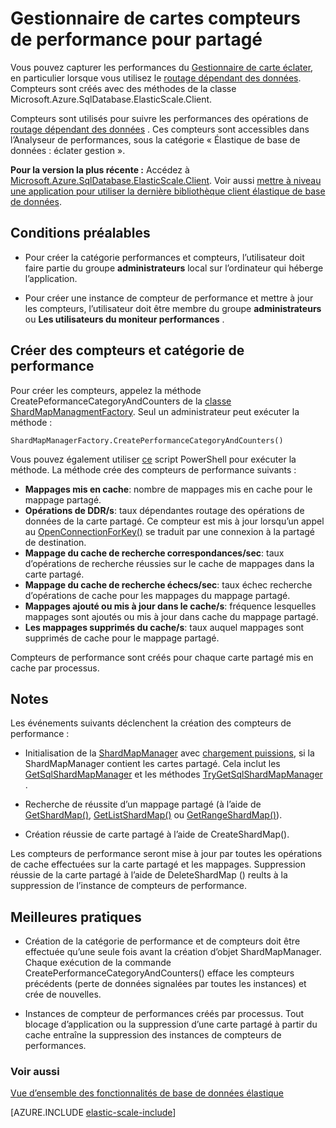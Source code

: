 <properties
    pageTitle="Gestionnaire de cartes compteurs de performance pour partagé"
    description="ShardMapManager classe et données dépendantes routage des compteurs de performance"
    services="sql-database"
    documentationCenter=""
    manager="jhubbard"
    authors="SilviaDoomra"
    editor=""/>

<tags
    ms.service="sql-database"
    ms.workload="sql-database"
    ms.tgt_pltfrm="na"
    ms.devlang="na"
    ms.topic="article"
    ms.date="05/23/2016"
    ms.author="SilviaDoomra"/>

# <a name="performance-counters-for-shard-map-manager"></a>Gestionnaire de cartes compteurs de performance pour partagé

Vous pouvez capturer les performances du [Gestionnaire de carte éclater](sql-database-elastic-scale-shard-map-management.md), en particulier lorsque vous utilisez le [routage dépendant des données](sql-database-elastic-scale-data-dependent-routing.md). Compteurs sont créés avec des méthodes de la classe Microsoft.Azure.SqlDatabase.ElasticScale.Client.  

Compteurs sont utilisés pour suivre les performances des opérations de [routage dépendant des données](sql-database-elastic-scale-data-dependent-routing.md) . Ces compteurs sont accessibles dans l’Analyseur de performances, sous la catégorie « Élastique de base de données : éclater gestion ».

**Pour la version la plus récente :** Accédez à [Microsoft.Azure.SqlDatabase.ElasticScale.Client](https://www.nuget.org/packages/Microsoft.Azure.SqlDatabase.ElasticScale.Client/). Voir aussi [mettre à niveau une application pour utiliser la dernière bibliothèque client élastique de base de données](sql-database-elastic-scale-upgrade-client-library.md).

## <a name="prerequisites"></a>Conditions préalables

* Pour créer la catégorie performances et compteurs, l’utilisateur doit faire partie du groupe **administrateurs** local sur l’ordinateur qui héberge l’application.  

* Pour créer une instance de compteur de performance et mettre à jour les compteurs, l’utilisateur doit être membre du groupe **administrateurs** ou **Les utilisateurs du moniteur performances** . 

## <a name="create-performance-category-and-counters"></a>Créer des compteurs et catégorie de performance 

Pour créer les compteurs, appelez la méthode CreatePeformanceCategoryAndCounters de la [classe ShardMapManagmentFactory](https://msdn.microsoft.com/library/azure/microsoft.azure.sqldatabase.elasticscale.shardmanagement.shardmapmanagerfactory.aspx). Seul un administrateur peut exécuter la méthode : 

    ShardMapManagerFactory.CreatePerformanceCategoryAndCounters()  

Vous pouvez également utiliser [ce](https://gallery.technet.microsoft.com/scriptcenter/Elastic-DB-Tools-for-Azure-17e3d283) script PowerShell pour exécuter la méthode. La méthode crée des compteurs de performance suivants :  

* **Mappages mis en cache**: nombre de mappages mis en cache pour le mappage partagé.
*  **Opérations de DDR/s**: taux dépendantes routage des opérations de données de la carte partagé. Ce compteur est mis à jour lorsqu’un appel au [OpenConnectionForKey()](https://msdn.microsoft.com/library/azure/microsoft.azure.sqldatabase.elasticscale.shardmanagement.shardmap.openconnectionforkey.aspx) se traduit par une connexion à la partagé de destination. 
*  **Mappage du cache de recherche correspondances/sec**: taux d’opérations de recherche réussies sur le cache de mappages dans la carte partagé. 
*  **Mappage du cache de recherche échecs/sec**: taux échec recherche d’opérations de cache pour les mappages du mappage partagé.
*  **Mappages ajouté ou mis à jour dans le cache/s**: fréquence lesquelles mappages sont ajoutés ou mis à jour dans cache du mappage partagé. 
*  **Les mappages supprimés du cache/s**: taux auquel mappages sont supprimés de cache pour le mappage partagé. 

Compteurs de performance sont créés pour chaque carte partagé mis en cache par processus.  


## <a name="notes"></a>Notes
Les événements suivants déclenchent la création des compteurs de performance :  

* Initialisation de la [ShardMapManager](https://msdn.microsoft.com/library/azure/microsoft.azure.sqldatabase.elasticscale.shardmanagement.shardmapmanager.aspx) avec [chargement puissions](https://msdn.microsoft.com/library/azure/microsoft.azure.sqldatabase.elasticscale.shardmanagement.shardmapmanagerloadpolicy.aspx), si la ShardMapManager contient les cartes partagé. Cela inclut les [GetSqlShardMapManager](https://msdn.microsoft.com/library/azure/microsoft.azure.sqldatabase.elasticscale.shardmanagement.shardmapmanagerfactory.getsqlshardmapmanager.aspx?f=255&MSPPError=-2147217396#M:Microsoft.Azure.SqlDatabase.ElasticScale.ShardManagement.ShardMapManagerFactory.GetSqlShardMapManager%28System.String,Microsoft.Azure.SqlDatabase.ElasticScale.ShardManagement.ShardMapManagerLoadPolicy%29) et les méthodes [TryGetSqlShardMapManager](https://msdn.microsoft.com/library/azure/microsoft.azure.sqldatabase.elasticscale.shardmanagement.shardmapmanagerfactory.trygetsqlshardmapmanager.aspx) .
* Recherche de réussite d’un mappage partagé (à l’aide de [GetShardMap()](https://msdn.microsoft.com/library/azure/dn824215.aspx), [GetListShardMap()](https://msdn.microsoft.com/library/azure/dn824212.aspx) ou [GetRangeShardMap()](https://msdn.microsoft.com/library/azure/dn824173.aspx)). 

* Création réussie de carte partagé à l’aide de CreateShardMap().

Les compteurs de performance seront mise à jour par toutes les opérations de cache effectuées sur la carte partagé et les mappages. Suppression réussie de la carte partagé à l’aide de DeleteShardMap () reults à la suppression de l’instance de compteurs de performance.  

## <a name="best-practices"></a>Meilleures pratiques

* Création de la catégorie de performance et de compteurs doit être effectuée qu’une seule fois avant la création d’objet ShardMapManager. Chaque exécution de la commande CreatePerformanceCategoryAndCounters() efface les compteurs précédents (perte de données signalées par toutes les instances) et crée de nouvelles.  

* Instances de compteur de performances créés par processus. Tout blocage d’application ou la suppression d’une carte partagé à partir du cache entraîne la suppression des instances de compteurs de performances.  

### <a name="see-also"></a>Voir aussi

[Vue d’ensemble des fonctionnalités de base de données élastique](sql-database-elastic-scale-introduction.md)  

[AZURE.INCLUDE [elastic-scale-include](../../includes/elastic-scale-include.md)]

<!--Anchors-->
<!--Image references-->


